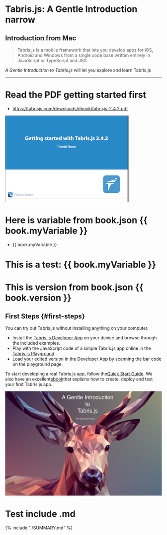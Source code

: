# Tabris.js: A Gentle Introduction narrow

## Introduction from Mac

> Tabris.js is a mobile framework that lets you develop apps for iOS, Android and Windows from a single code base written entirely in JavaScript or TypeScript and JSX.

_A Gentle Introduction to Tabris.js_ will let you explore and learn Tabris.js


---
# Read the PDF getting started first
- https://tabrisjs.com/downloads/ebook/tabrisjs-2.4.2.pdf

![](/assets/tabrisbookpdf.png)

# Here is variable from book.json {{ book.myVariable }}


- {{ book.myVariable }}

# This is a test: {{ book.myVariable }}

# This is version from book.json {{ book.version }}


## First Steps {#first-steps}

You can try out Tabris.js without installing anything on your computer.

* Install the
  [Tabris.js Developer App](https://tabrisjs.com/tabris-js-docs/latest/developer-app.html)
  on your device and browse through the included examples.
* Play with the JavaScript code of a simple Tabris.js app online in the
  [Tabris.js Playground](https://tabrisjs.com/playground)
  .
* Load your edited version in the Developer App by scanning the bar code on the playground page.

To start developing a real Tabris.js app, follow the[Quick Start Guide](https://tabrisjs.com/tabris-js-docs/latest/getting-started.html). We also have an excellent[ebook](https://tabrisjs.com/downloads/)that explains how to create, deploy and test your first Tabris.js app.

![](/assets/cover.jpg)

# Test include .md
{% include "./SUMMARY.md" %}

